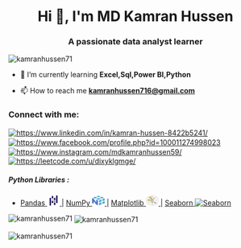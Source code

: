 <h1 align="center">Hi 👋, I'm MD Kamran Hussen</h1>
<h3 align="center">A passionate data analyst learner</h3>
<p align="left"> <img src="https://komarev.com/ghpvc/?username=kamranhussen71&label=Profile%20views&color=0e75b6&style=flat" alt="kamranhussen71" /> </p>

- 🌱 I’m currently learning **Excel,Sql,Power BI,Python**

- 📫 How to reach me **kamranhussen716@gmail.com**

<h3 align="left">Connect with me:</h3>
<p align="left">
<a href="https://linkedin.com/in/https://www.linkedin.com/in/kamran-hussen-8422b5241/" target="blank"><img align="center" src="https://raw.githubusercontent.com/rahuldkjain/github-profile-readme-generator/master/src/images/icons/Social/linked-in-alt.svg" alt="https://www.linkedin.com/in/kamran-hussen-8422b5241/" height="30" width="40" /></a>
<a href="https://fb.com/https://www.facebook.com/profile.php?id=100011274998023" target="blank"><img align="center" src="https://raw.githubusercontent.com/rahuldkjain/github-profile-readme-generator/master/src/images/icons/Social/facebook.svg" alt="https://www.facebook.com/profile.php?id=100011274998023" height="30" width="40" /></a>
<a href="https://instagram.com/https://www.instagram.com/mdkamranhussen59/" target="blank"><img align="center" src="https://raw.githubusercontent.com/rahuldkjain/github-profile-readme-generator/master/src/images/icons/Social/instagram.svg" alt="https://www.instagram.com/mdkamranhussen59/" height="30" width="40" /></a>
<a href="https://www.leetcode.com/https://leetcode.com/u/dixyklgmge/" target="blank"><img align="center" src="https://raw.githubusercontent.com/rahuldkjain/github-profile-readme-generator/master/src/images/icons/Social/leet-code.svg" alt="https://leetcode.com/u/dixyklgmge/" height="30" width="40" /></a>
</p>

##### Python Libraries : 
* <a href="https://github.com/mrankitgupta/Kaggle-Pandas-Solved-Exercises">Pandas</a><a href="https://github.com/mrankitgupta/Kaggle-Pandas-Solved-Exercises" target="_blank" rel="noreferrer"> <img src="https://raw.githubusercontent.com/devicons/devicon/2ae2a900d2f041da66e950e4d48052658d850630/icons/pandas/pandas-original.svg" alt="pandas" width="25" height="20"/> </a> |  <a href="https://numpy.org/">NumPy</a><a href="https://numpy.org/" target="_blank" rel="noreferrer"> <img src="https://raw.githubusercontent.com/mrankitgupta/mrankitgupta/2a582d085b324cff4917325112229027309ecae3/Numpy-logo.svg" alt="numpy" width="25" height="20"/> </a> |  <a href="https://matplotlib.org/">Matplotlib</a><a href="https://matplotlib.org/" target="_blank" rel="noreferrer"> <img src="https://raw.githubusercontent.com/mrankitgupta/mrankitgupta/1331979c3208a15be2c2a6177ffc38ced3d6b434/Matplotlib_icon.svg" alt="matplotlib" width="25" height="20"/> </a> |  <a href="https://seaborn.pydata.org">Seaborn</a><a href="https://seaborn.pydata.org" target="_blank" rel="noreferrer"> <img src="https://seaborn.pydata.org/_images/logo-mark-lightbg.svg" alt="Seaborn" width="25" height="20"/> </a> 

<p><img align="left" src="https://github-readme-stats.vercel.app/api/top-langs?username=kamranhussen71&show_icons=true&locale=en&layout=compact" alt="kamranhussen71" /></p>

<p>&nbsp;<img align="center" src="https://github-readme-stats.vercel.app/api?username=kamranhussen71&show_icons=true&locale=en" alt="kamranhussen71" /></p>

<p><img align="center" src="https://github-readme-streak-stats.herokuapp.com/?user=kamranhussen71&" alt="kamranhussen71" /></p>
